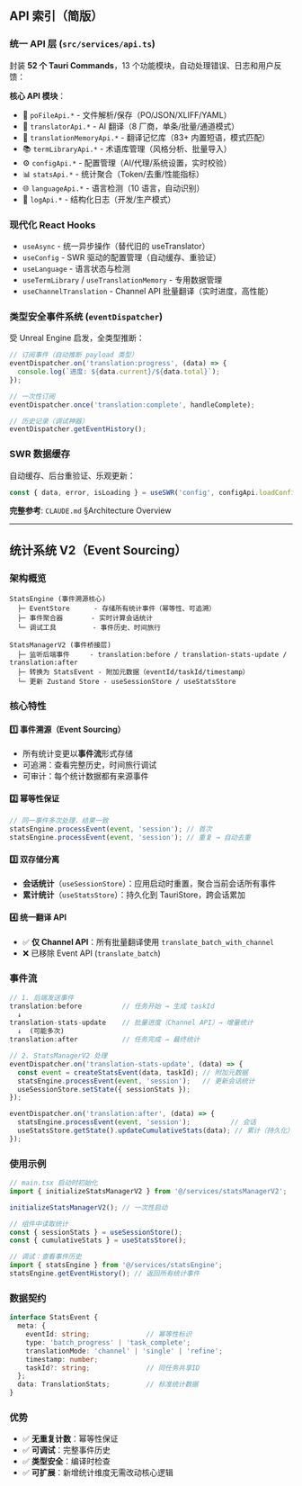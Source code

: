 ## API 索引（简版）

### 统一 API 层 (`src/services/api.ts`)
封装 **52 个 Tauri Commands**，13 个功能模块，自动处理错误、日志和用户反馈：

**核心 API 模块**：
- 📄 `poFileApi.*` - 文件解析/保存（PO/JSON/XLIFF/YAML）
- 🤖 `translatorApi.*` - AI 翻译（8 厂商，单条/批量/通道模式）
- 💾 `translationMemoryApi.*` - 翻译记忆库（83+ 内置短语，模式匹配）
- 📚 `termLibraryApi.*` - 术语库管理（风格分析、批量导入）
- ⚙️ `configApi.*` - 配置管理（AI/代理/系统设置，实时校验）
- 📊 `statsApi.*` - 统计聚合（Token/去重/性能指标）
- 🌐 `languageApi.*` - 语言检测（10 语言，自动识别）
- 📝 `logApi.*` - 结构化日志（开发/生产模式）

### 现代化 React Hooks
- `useAsync` - 统一异步操作（替代旧的 useTranslator）
- `useConfig` - SWR 驱动的配置管理（自动缓存、重验证）
- `useLanguage` - 语言状态与检测
- `useTermLibrary` / `useTranslationMemory` - 专用数据管理
- `useChannelTranslation` - Channel API 批量翻译（实时进度，高性能）

### 类型安全事件系统 (`eventDispatcher`)
受 Unreal Engine 启发，全类型推断：
```typescript
// 订阅事件（自动推断 payload 类型）
eventDispatcher.on('translation:progress', (data) => {
  console.log(`进度: ${data.current}/${data.total}`);
});

// 一次性订阅
eventDispatcher.once('translation:complete', handleComplete);

// 历史记录（调试神器）
eventDispatcher.getEventHistory();
```

### SWR 数据缓存
自动缓存、后台重验证、乐观更新：
```typescript
const { data, error, isLoading } = useSWR('config', configApi.loadConfig);
```

**完整参考**: `CLAUDE.md` §Architecture Overview

---

## 统计系统 V2（Event Sourcing）

### 架构概览
```
StatsEngine (事件溯源核心)
  ├─ EventStore      - 存储所有统计事件（幂等性、可追溯）
  ├─ 事件聚合器       - 实时计算会话统计
  └─ 调试工具         - 事件历史、时间旅行

StatsManagerV2 (事件桥接层)
  ├─ 监听后端事件     - translation:before / translation-stats-update / translation:after
  ├─ 转换为 StatsEvent - 附加元数据（eventId/taskId/timestamp）
  └─ 更新 Zustand Store - useSessionStore / useStatsStore
```

### 核心特性

#### 1️⃣ **事件溯源（Event Sourcing）**
- 所有统计变更以**事件流**形式存储
- 可追溯：查看完整历史，时间旅行调试
- 可审计：每个统计数据都有来源事件

#### 2️⃣ **幂等性保证**
```typescript
// 同一事件多次处理，结果一致
statsEngine.processEvent(event, 'session'); // 首次
statsEngine.processEvent(event, 'session'); // 重复 → 自动去重
```

#### 3️⃣ **双存储分离**
- **会话统计**（`useSessionStore`）：应用启动时重置，聚合当前会话所有事件
- **累计统计**（`useStatsStore`）：持久化到 TauriStore，跨会话累加

#### 4️⃣ **统一翻译 API**
- ✅ **仅 Channel API**：所有批量翻译使用 `translate_batch_with_channel`
- ❌ 已移除 Event API (`translate_batch`)

### 事件流

```typescript
// 1. 后端发送事件
translation:before          // 任务开始 → 生成 taskId
  ↓
translation-stats-update    // 批量进度（Channel API）→ 增量统计
  ↓  (可能多次)
translation:after           // 任务完成 → 最终统计

// 2. StatsManagerV2 处理
eventDispatcher.on('translation-stats-update', (data) => {
  const event = createStatsEvent(data, taskId); // 附加元数据
  statsEngine.processEvent(event, 'session');   // 更新会话统计
  useSessionStore.setState({ sessionStats });
});

eventDispatcher.on('translation:after', (data) => {
  statsEngine.processEvent(event, 'session');          // 会话
  useStatsStore.getState().updateCumulativeStats(data); // 累计（持久化）
});
```

### 使用示例

```typescript
// main.tsx 启动时初始化
import { initializeStatsManagerV2 } from '@/services/statsManagerV2';

initializeStatsManagerV2(); // 一次性启动

// 组件中读取统计
const { sessionStats } = useSessionStore();
const { cumulativeStats } = useStatsStore();

// 调试：查看事件历史
import { statsEngine } from '@/services/statsEngine';
statsEngine.getEventHistory(); // 返回所有统计事件
```

### 数据契约
```typescript
interface StatsEvent {
  meta: {
    eventId: string;              // 幂等性标识
    type: 'batch_progress' | 'task_complete';
    translationMode: 'channel' | 'single' | 'refine';
    timestamp: number;
    taskId?: string;              // 同任务共享ID
  };
  data: TranslationStats;         // 标准统计数据
}
```

### 优势
- ✅ **无重复计数**：幂等性保证
- ✅ **可调试**：完整事件历史
- ✅ **类型安全**：编译时检查
- ✅ **可扩展**：新增统计维度无需改动核心逻辑



